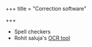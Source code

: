 +++
title = "Correction software"

+++
- Spell checkers
- Rohit saluja's [OCR tool](https://github.com/rohitsaluja22/OpenOCRCorrect)
